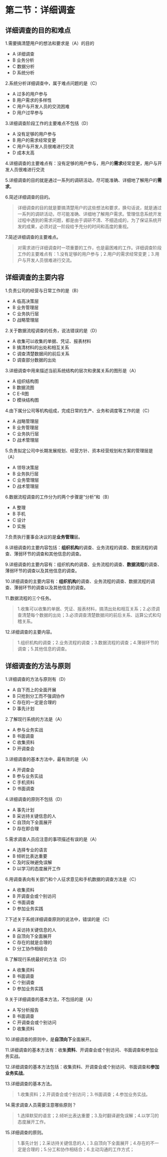 # 第二节：详细调查

## 详细调查的目的和难点

1.需要搞清楚用户的想法和要求是（A）的目的

* A 详细调查
* B 业务分析
* C 数据分析
* D 系统分析

2.系统分析详细调查中，属于难点问题的是（C）

* A 过多的用户参与
* B 用户需求的多样性
* C 用户与开发人员的交流困难
* D 用户过早参与

3.详细调查阶段工作的主要难点不包括（D）

* A 没有足够的用户参与
* B 用户的需求经常变更
* C 用户与开发人员很难进行交流
* D 成本太高

4.详细调查的主要难点有：没有足够的用户参与，用户的**需求**经常变更，用户与开发人员很难进行交流

5.详细调查的目的就是通过一系列的调研活动，尽可能准确、详细地了解用户的**需求**。

6.简述详细调查的目的。

>详细调查的目的就是要搞清楚用户的这些想法和要求，换句话说，就是通过一系列的调研活动，尽可能准确、详细地了解用户需求。管理信息系统开发过程中遇到的需求问题，都是由于调研不清、不细造成的，为了保证系统开发的成果，必须对这一阶段给予充分的时间和高度的重视。

7.简述详细调查的主要难点。

>对需求进行详细调查时一项重要的工作，也是最困难的工作。详细调查阶段工作的主要难点有：1.没有足够的用户参与；2.用户的需求经常变更；3.用户与开发人员很难进行交流。

## 详细调查的主要内容

1.负责公司的经营与日常工作的是（B）

* A 临高决策层
* B 业务管理层
* C 业务执行层
* D 战略管理层

2.关于数据流程调查的任务，说法错误的是（D）

* A 收集可以收集的单据、凭证、报表材料
* B 搞清材料的出处和相互关系
* C 调查清楚数据间的前后关系
* D 调查部分数据的出处

3.详细调查中用来描述当前系统结构的层次和隶属关系的图形是（A）

* A 组织结构图
* B 数据流图
* C E-R图
* D 模块结构图

4.由下属分公司等机构组成，完成日常的生产、业务和调度等工作的是（C）

* A 战略管理层
* B 业务管理层
* C 业务执行层
* D 战术管理层

5.负责拟定公司中长期发展规划、经营方针、资本经营规划和方案的管理层是（A）

* A 领导决策层
* B 业务执行层
* C 业务管理层
* D 战术管理层

6.数据流程调查的工作分为的两个步骤是“分析”和（B）

* A 整理
* B 手机
* C 设计
* D 实施

7.负责执行董事会决议的是**业务管理**层。

8.详细调查的主要内容包括：**组织机构**的调查、业务流程的调查、数据流程的调查、薄弱环节的调查和其他信息的调查。

9.详细调查的主要内容有：组织机构的调查、业务流程的调查、**数据流程**的调查、薄弱环节的调查以及其他信息的调查。

10.详细调查的主要内容有：**组织机构**的调查、业务流程的调查、数据流程的调查、薄弱环节的调查以及其他信息的调查。

11.数据流程的三个任务。

>1.收集可以收集的单据、凭证、报表材料，搞清出处和相互关系；2.必须调查清楚每个数据的出处；3.必须调查清楚数据间的前后关系、运算公式和勾稽关系。

12.详细调查的主要内容。

>1.组织机构的调查；2.业务流程的调查；3.数据流程的调查；4.薄弱环节的调查；5.其他信息的调查。

## 详细调查的方法与原则

1.详细调查的方法与原则有（D）

* A 自下而上的全面开展
* B 只抢到分工而不强调协作
* C 存在的一定是合理的
* D 事先计划

2.了解现行系统的方法是（A）

* A 参与业务实战
* B 书面调查
* C 收集资料
* D 开调查会

3.详细调查的基本方法中，最有效的是（A）

* A 开调查会
* B 参与业务实战
* C 手机资料
* D 书面调查

4.详细调查的原则不包括（D）

* A 事先计划
* B 采访持关键信息的人
* C 自顶向下全面展开
* D 存在即合理

5.需求调查人员应注意的事项描述有误的是（A）

* A 选择专业的语言
* B 倾听比表达重要
* C 及时反映避免误解
* D 以学习的态度展开工作


6.用调查表向有关部门和个人征求意见和手机数据的调查方法是（C）
* A 收集资料
* B 开调查会或个别访问
* C 书面调查
* D 参加业务实践

7.下述关于系统详细调查原则的说法中，错误的是（C）
* A 采访持关键信息的人
* B 自顶向下全面展开
* C 存在的就是合理的
* D 分工协作相结合

8.了解现行系统最好的方法（D）
* A 收集资料
* B 书面调查
* C 个别调查
* D 参加业务实践

9.关于详细调查的基本方法，不包括的是（A）
* A 写分析报告
* B 书面调查
* C 开调查会或个别访问
* D 收集资料

10.详细调查的原则中，是**自顶向下**全面展开。

11.详细调查的基本方法有：收集**资料**、开调查会或个别访问、书面调查和参加业务实战。

12.详细调查的基本方法包括：收集资料、开调查会或个别访问、书面调查和**参加业务实战**。

13.详细调查的基本方法。
>1.收集资料；2.开调查会或个别访问；3.书面调查；4.参加业务实战。

14.需求调查人员需要注意哪些原则？
>1.选择默契的语言；2.倾听比表达重要；3.及时翻译避免误解；4.以学习的态度展开工作。

15.详细调查的原则。
>1.事先计划；2.采访持关键信息的人；3.自顶向下全面展开；4.存在的不一定是合理的；5.分工和协作相结合；6.主动沟通的工作方式；